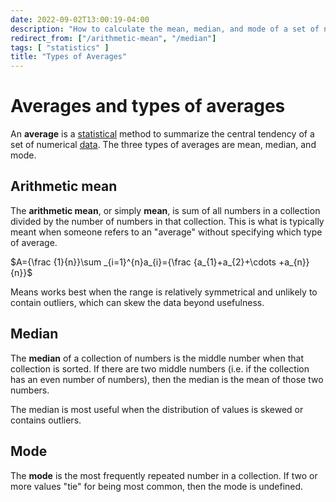 ```yaml
---
date: 2022-09-02T13:00:19-04:00
description: "How to calculate the mean, median, and mode of a set of numbers"
redirect_from: ["/arithmetic-mean", "/median"]
tags: [ "statistics" ]
title: "Types of Averages"
---
```


# Averages and types of averages

An **average** is a [statistical](statistics.md) method to summarize the central tendency of a set of numerical [data](data.md). The three types of averages are mean, median, and mode.

## Arithmetic mean

The **arithmetic mean**, or simply **mean**, is sum of all numbers in a collection divided by the number of numbers in that collection. This is what is typically meant when someone refers to an "average" without specifying which type of average.

$A={\frac {1}{n}}\sum _{i=1}^{n}a_{i}={\frac {a_{1}+a_{2}+\cdots +a_{n}}{n}}$

Means works best when the range is relatively symmetrical and unlikely to contain outliers, which can skew the data beyond usefulness.

## Median

The **median** of a collection of numbers is the middle number when that collection is sorted. If there are two middle numbers (i.e. if the collection has an even number of numbers), then the median is the mean of those two numbers.

The median is most useful when the distribution of values is skewed or contains outliers.

## Mode

The **mode** is the most frequently repeated number in a collection. If two or more values "tie" for being most common, then the mode is undefined.
